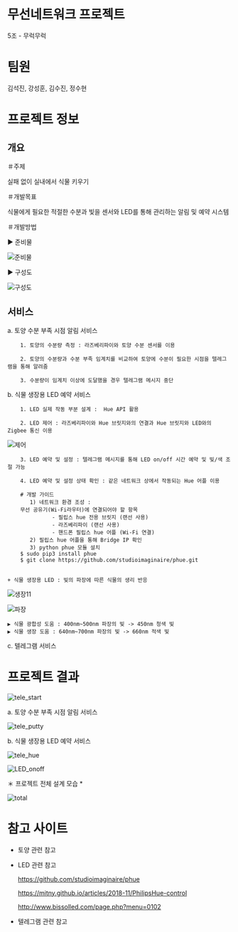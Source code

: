 # 무선네트워크 프로젝트
5조 - 무럭무럭
# 팀원
김석진, 강성훈, 김수진, 정수현

# 프로젝트 정보

## 개요

＃주제

실패 없이 실내에서 식물 키우기 
	
＃개발목표

식물에게 필요한 적절한 수분과 빛을 센서와 LED를 통해 관리하는 알림 및 예약 시스템
	
＃개발방법

 ▶ 준비물
     
  ![준비물](https://user-images.githubusercontent.com/71261685/102014375-f0d8de80-3d98-11eb-8f63-3813fd9648b7.JPG)
  
 ▶ 구성도
       
  ![구성도](https://user-images.githubusercontent.com/71261685/102014371-ed455780-3d98-11eb-902c-fc0ac04124fb.JPG)

## 서비스
  
  a. 토양 수분 부족 시점 알림 서비스
  
        1. 토양의 수분량 측정 : 라즈베리파이와 토양 수분 센서를 이용
        
        2. 토양의 수분량과 수분 부족 임계치를 비교하여 토양에 수분이 필요한 시점을 텔레그램을 통해 알려줌 
        
        3. 수분량이 임계치 이상에 도달했을 경우 텔레그램 메시지 중단
  
  b. 식물 생장용 LED 예약 서비스 
        
        1. LED 실제 작동 부분 설계 :  Hue API 활용 
        
        2. LED 제어 : 라즈베리파이와 Hue 브릿지와의 연결과 Hue 브릿지와 LED와의 Zigbee 통신 이용
   
   ![제어](https://user-images.githubusercontent.com/71261685/102054760-35ae5500-3e2d-11eb-8336-d41d3c5b42a9.png)
        
        3. LED 예약 및 설정 : 텔레그램 메시지를 통해 LED on/off 시간 예약 및 빛/색 조절 가능

        4. LED 예약 및 설정 상태 확인 : 같은 네트워크 상에서 작동되는 Hue 어플 이용
        
        # 개발 가이드 
	       1) 네트워크 환경 조성 : 
   		무선 공유기(Wi-Fi라우터)에 연결되어야 할 항목
                  - 필립스 hue 전용 브릿지 (랜선 사용)
                  - 라즈베리파이 (랜선 사용)
                  - 핸드폰 필립스 hue 어플 (Wi-Fi 연결)
	       2) 필립스 hue 어플을 통해 Bridge IP 확인
	       3) python phue 모듈 설치 
		$ sudo pip3 install phue
		$ git clone https://github.com/studioimaginaire/phue.git
	
	
	+ 식물 생장용 LED : 빛의 파장에 따른 식물의 생리 반응
   
   ![생장11](https://user-images.githubusercontent.com/71261685/102054935-76a66980-3e2d-11eb-81cf-ae814975cc77.png)
   
   ![파장](https://user-images.githubusercontent.com/71261685/102054927-7312e280-3e2d-11eb-9e35-1e6f11158f43.png)
     
    ▶ 식물 광합성 도움 : 400nm~500nm 파장의 빛 -> 450nm 청색 빛 
    ▶ 식물 생장 도움 : 640nm~700nm 파장의 빛 -> 660nm 적색 빛
   
  c. 텔레그램 서비스 
  
# 프로젝트 결과
![tele_start](https://user-images.githubusercontent.com/71227405/102194233-68754d80-3f00-11eb-889a-f9ca1f7a550a.jpg)

  a. 토양 수분 부족 시점 알림 서비스
  
  ![tele_putty](https://user-images.githubusercontent.com/71227405/102194232-68754d80-3f00-11eb-86a7-9aaecbf37f6e.jpg)

  
  b. 식물 생장용 LED 예약 서비스
  
  ![tele_hue](https://user-images.githubusercontent.com/71227405/102194225-66ab8a00-3f00-11eb-9742-620ffe355350.jpg)

  ![LED_onoff](https://user-images.githubusercontent.com/71227405/102194236-690de400-3f00-11eb-9e71-7bfeb758911c.jpg)

  ＊ 프로젝트 전체 설계 모습 *
  
  ![total](https://user-images.githubusercontent.com/71227405/102194235-690de400-3f00-11eb-96a2-7d8e5f91cd10.jpg)

# 참고 사이트   
  
  + 토양 관련 참고
  	
  + LED 관련 참고
  
     https://github.com/studioimaginaire/phue

     https://mitny.github.io/articles/2018-11/PhilipsHue-control

     http://www.bissolled.com/page.php?menu=0102  
  + 텔레그램 관련 참고
